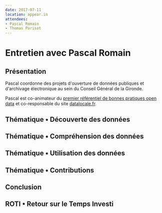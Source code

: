```yaml
---
date: 2017-07-11
location: appear.in
attendees:
- Pascal Romain
- Thomas Parisot
---
```


# Entretien avec Pascal Romain

## Présentation

Pascal coordonne des projets d'ouverture de données publiques et d'archivage électronique au sein du Conseil Général de la Gironde.

Pascal est co-animateur du [premier référentiel de bonnes pratiques open data](https://checklists.opquast.com/fr/opendata/) et co-responsable du site [datalocale.fr](https://www.datalocale.fr/).

## Thématique • Découverte des données

## Thématique • Compréhension des données

## Thématique • Utilisation des données

## Thématique • Contributions

## Conclusion

## ROTI • Retour sur le Temps Investi